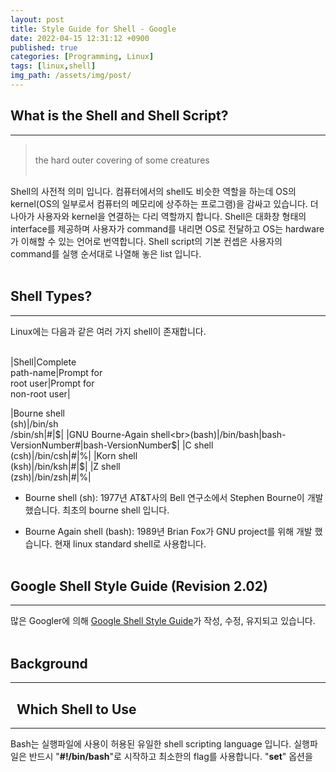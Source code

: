 ```yaml
---
layout: post
title: Style Guide for Shell - Google
date: 2022-04-15 12:31:12 +0900
published: true
categories: [Programming, Linux]
tags: [linux,shell]
img_path: /assets/img/post/
---
```


## What is the Shell and Shell Script?
***
 > <br>the hard outer covering of some creatures<br><br>

 Shell의 사전적 의미 입니다. 컴퓨터에서의 shell도 비슷한 역할을 하는데 OS의 kernel(OS의 일부로서 컴퓨터의 메모리에 상주하는 프로그램)을 감싸고 있습니다. 더 나아가 사용자와 kernel을 연결하는 다리 역할까지 합니다. Shell은 대화창 형태의 interface를 제공하며 사용자가 command를 내리면 OS로 전달하고 OS는 hardware가 이해할 수 있는 언어로 번역합니다. Shell script의 기본 컨셉은 사용자의 command를 실행 순서대로 나열해 놓은 list 입니다.
 <br><br>


## Shell Types?
***

 Linux에는 다음과 같은 여러 가지 shell이 존재합니다.
 <br><br>
 
|Shell|Complete<br>path-name|Prompt for<br>root user|Prompt for<br>non-root user|

|Bourne shell<br>(sh)|/bin/sh<br>/sbin/sh|#|$|
|GNU Bourne-Again shell<br>(bash)|/bin/bash|bash-VersionNumber#|bash-VersionNumber$|
|C shell<br>(csh)|/bin/csh|#|%|
|Korn shell<br>(ksh)|/bin/ksh|#|$|
|Z shell<br>(zsh)|/bin/zsh|<hostname>#|<hostname>%|
<br>


  * Bourne shell (sh): 1977년 AT&T사의 Bell 연구소에서 Stephen Bourne이 개발 했습니다. 최초의 bourne shell 입니다.
  
  * Bourne Again shell (bash): 1989년 Brian Fox가 GNU project를 위해 개발 했습니다. 현재 linux standard shell로 사용합니다.
  <br><br>


## Google Shell Style Guide (Revision 2.02)
***
 많은 Googler에 의해 [Google Shell Style Guide](https://google.github.io/styleguide/shellguide.html, "Google Shell Style Guide")가 작성, 수정, 유지되고 있습니다.
 <br><br>


## Background
***


## &nbsp;&nbsp;Which Shell to Use
***
 Bash는 실행파일에 사용이 허용된 유일한 shell scripting language 입니다. 실행파일은 반드시 "**#!/bin/bash**"로 시작하고 최소한의 flag를 사용합니다. "**set**" 옵션을 